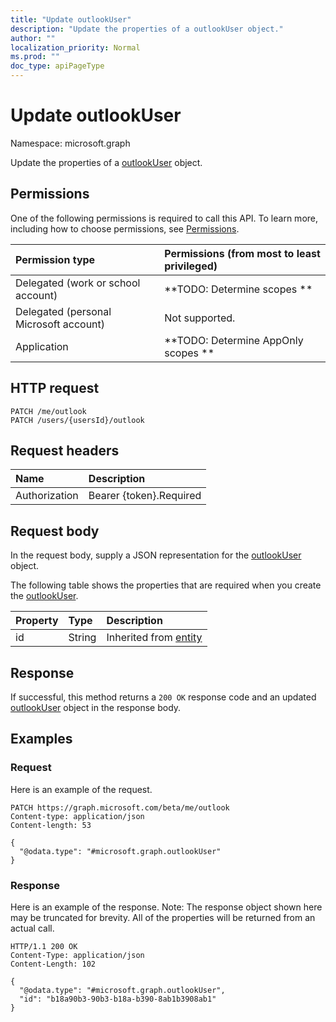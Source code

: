 ```yaml
---
title: "Update outlookUser"
description: "Update the properties of a outlookUser object."
author: ""
localization_priority: Normal
ms.prod: ""
doc_type: apiPageType
---
```


# Update outlookUser

Namespace: microsoft.graph

Update the properties of a [outlookUser](../resources/outlookuser.md) object.

## Permissions
One of the following permissions is required to call this API. To learn more, including how to choose permissions, see [Permissions](/concepts/permissions-reference.md).

|Permission type|Permissions (from most to least privileged)|
|:---|:---|
|Delegated (work or school account)|**TODO: Determine scopes **|
|Delegated (personal Microsoft account)|Not supported.|
|Application|**TODO: Determine AppOnly scopes **|

## HTTP request
<!-- {
  "blockType": "ignored"
}
-->
``` http
PATCH /me/outlook
PATCH /users/{usersId}/outlook
```

## Request headers
|Name|Description|
|:---|:---|
|Authorization|Bearer {token}.Required|

## Request body
In the request body, supply a JSON representation for the [outlookUser](../resources/outlookuser.md) object.

The following table shows the properties that are required when you create the [outlookUser](../resources/outlookuser.md).

|Property|Type|Description|
|:---|:---|:---|
|id|String| Inherited from [entity](../resources/entity.md)|



## Response
If successful, this method returns a `200 OK` response code and an updated [outlookUser](../resources/outlookuser.md) object in the response body.

## Examples

### Request
Here is an example of the request.
<!-- {
  "blockType": "request",
  "name": "update_outlookuser"
}
-->
``` http
PATCH https://graph.microsoft.com/beta/me/outlook
Content-type: application/json
Content-length: 53

{
  "@odata.type": "#microsoft.graph.outlookUser"
}
```

### Response
Here is an example of the response. Note: The response object shown here may be truncated for brevity. All of the properties will be returned from an actual call.
<!-- {
  "blockType": "response",
  "truncated": true
}
-->
``` http
HTTP/1.1 200 OK
Content-Type: application/json
Content-Length: 102

{
  "@odata.type": "#microsoft.graph.outlookUser",
  "id": "b18a90b3-90b3-b18a-b390-8ab1b3908ab1"
}
```

